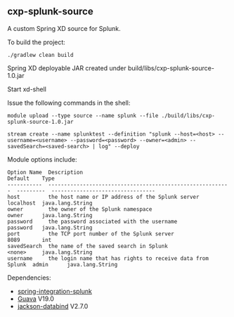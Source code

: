 ## cxp-splunk-source

A custom Spring XD source for Splunk.

To build the project:

    ./gradlew clean build

Spring XD deployable JAR created under build/libs/cxp-splunk-source-1.0.jar

Start xd-shell

Issue the following commands in the shell:

    module upload --type source --name splunk --file ./build/libs/cxp-splunk-source-1.0.jar
    
    stream create --name splunktest --definition "splunk --host=<host> --username=<username> --password=<password> --owner=<admin> --savedSearch=<saved-search> | log" --deploy

Module options include:

    Option Name  Description                                                 Default    Type
    -----------  ----------------------------------------------------------  ---------  ---------------------------------
    host         the host name or IP address of the Splunk server            localhost  java.lang.String
    owner        the owner of the Splunk namespace                           owner      java.lang.String
    password     the password associated with the username                   password   java.lang.String
    port         the TCP port number of the Splunk server                    8089       int
    savedSearch  the name of the saved search in Splunk                      <none>     java.lang.String
    username     the login name that has rights to receive data from Splunk  admin      java.lang.String

Dependencies:

* [spring-integration-splunk](https://github.com/markmo/spring-integration-splunk)
* [Guava](https://github.com/google/guava) V19.0
* [jackson-databind](https://github.com/FasterXML/jackson-databind) V2.7.0